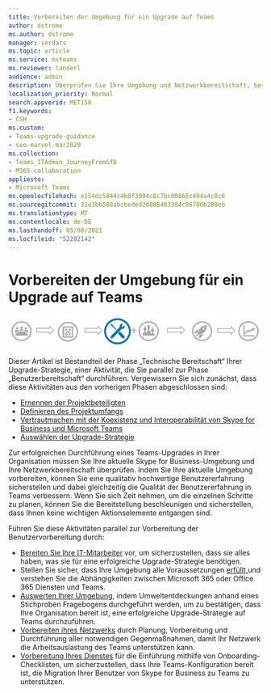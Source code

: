 ```yaml
---
title: Vorbereiten der Umgebung für ein Upgrade auf Teams
author: dstrome
ms.author: dstrome
manager: serdars
ms.topic: article
ms.service: msteams
ms.reviewer: landerl
audience: admin
description: Überprüfen Sie Ihre Umgebung und Netzwerkbereitschaft, bevor Sie mit dem Upgrade von Skype for Business zu Teams beginnen.
localization_priority: Normal
search.appverid: MET150
f1.keywords:
- CSH
ms.custom:
- Teams-upgrade-guidance
- seo-marvel-mar2020
ms.collection:
- Teams_ITAdmin_JourneyFromSfB
- M365-collaboration
appliesto:
- Microsoft Teams
ms.openlocfilehash: e154dc5844c4b8f3994c8c7bc00865c494a4c8c6
ms.sourcegitcommit: 32e3bb588abcbeded2d885483384c06706b280eb
ms.translationtype: MT
ms.contentlocale: de-DE
ms.lasthandoff: 05/08/2021
ms.locfileid: "52282142"
---
```

# <a name="prepare-your-environment-for-upgrading-to-teams"></a>Vorbereiten der Umgebung für ein Upgrade auf Teams

![Diagramm Upgrade-Strategie, mit Betonung der Phase „Technische Bereitschaft“](media/upgrade-banner-tech-readiness.png "Etappen der Upgrade-Tour mit Schwerpunkt auf der Phase „Technische Bereitschaft“")

Dieser Artikel ist Bestandteil der Phase „Technische Bereitschaft“ Ihrer Upgrade-Strategie, einer Aktivität, die Sie parallel zur Phase „Benutzerbereitschaft“ durchführen. Vergewissern Sie sich zunächst, dass diese Aktivitäten aus den vorherigen Phasen abgeschlossen sind:

- [Ernennen der Projektbeteiligten](upgrade-enlist-stakeholders.md)
- [Definieren des Projektumfangs](./upgrade-define-project-scope.md)
- [Vertrautmachen mit der Koexistenz und Interoperabilität von Skype for Business und Microsoft Teams](./teams-and-skypeforbusiness-coexistence-and-interoperability.md)
- [Auswählen der Upgrade-Strategie](upgrade-and-coexistence-of-skypeforbusiness-and-teams.md)

Zur erfolgreichen Durchführung eines Teams-Upgrades in Ihrer Organisation müssen Sie Ihre aktuelle Skype for Business-Umgebung und Ihre Netzwerkbereitschaft überprüfen. Indem Sie Ihre aktuelle Umgebung vorbereiten, können Sie eine qualitativ hochwertige Benutzererfahrung sicherstellen und dabei gleichzeitig die Qualität der Benutzererfahrung in Teams verbessern. Wenn Sie sich Zeit nehmen, um die einzelnen Schritte zu planen, können Sie die Bereitstellung beschleunigen und sicherstellen, dass Ihnen keine wichtigen Aktionselemente entgangen sind.

Führen Sie diese Aktivitäten parallel zur Vorbereitung der Benutzervorbereitung durch:

- [Bereiten Sie Ihre IT-Mitarbeiter](upgrade-prepare-IT-pros.md) vor, um sicherzustellen, dass sie alles haben, was sie für eine erfolgreiche Upgrade-Strategie benötigen.
- Stellen Sie sicher, dass Ihre Umgebung alle Voraussetzungen [erfüllt,](upgrade-plan-journey-prerequisites.md)und verstehen Sie die Abhängigkeiten zwischen Microsoft 365 oder Office 365 Diensten und Teams.
- [Auswerten Ihrer Umgebung](upgrade-plan-journey-evaluate-environment.md), indem Umweltentdeckungen anhand eines Stichproben Fragebogens durchgeführt werden, um zu bestätigen, dass Ihre Organisation bereit ist, eine erfolgreiche Upgrade-Strategie auf Teams durchzuführen.
- [Vorbereiten ihres Netzwerks](prepare-network.md) durch Planung, Vorbereitung und Durchführung aller notwendigen Gegenmaßnahmen, damit Ihr Netzwerk die Arbeitsauslastung des Teams unterstützen kann.
- [Vorbereitung Ihres Dienstes](upgrade-prepare-environment-prepare-service.md) für die Einführung mithilfe von Onboarding-Checklisten, um sicherzustellen, dass Ihre Teams-Konfiguration bereit ist, die Migration Ihrer Benutzer von Skype for Business zu Teams zu unterstützen.